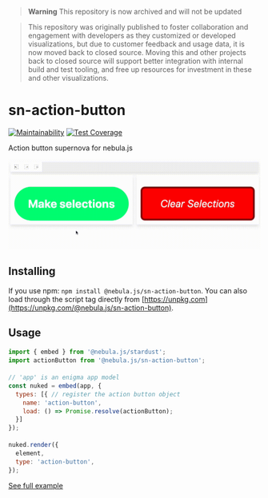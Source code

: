 > **Warning** This repository is now archived and will not be updated

> This repository was originally published to foster collaboration and engagement with developers as they customized or developed visualizations, but due to customer feedback and usage data, it is now moved back to closed source. Moving this and other projects back to closed source will support better integration with internal build and test tooling, and free up resources for investment in these and other visualizations.

# sn-action-button

[![Maintainability](https://api.codeclimate.com/v1/badges/df18f3e17820bd27f1ba/maintainability)](https://codeclimate.com/github/qlik-oss/sn-action-button/maintainability)
[![Test Coverage](https://api.codeclimate.com/v1/badges/df18f3e17820bd27f1ba/test_coverage)](https://codeclimate.com/github/qlik-oss/sn-action-button/test_coverage)

Action button supernova for nebula.js

![Action button preview](./assets/preview.gif)

## Installing

If you use npm: `npm install @nebula.js/sn-action-button`. You can also load through the script tag directly from [https://unpkg.com](https://unpkg.com/@nebula.js/sn-action-button).

## Usage

```js
import { embed } from '@nebula.js/stardust';
import actionButton from '@nebula.js/sn-action-button';

// 'app' is an enigma app model
const nuked = embed(app, {
  types: [{ // register the action button object
    name: 'action-button',
    load: () => Promise.resolve(actionButton);
  }]
});

nuked.render({
  element,
  type: 'action-button',
});
```

[See full example](./example)
